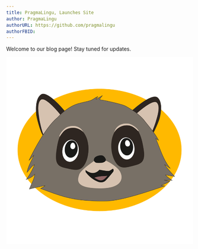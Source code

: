 ```yaml
---
title: PragmaLingu, Launches Site
author: PragmaLingu
authorURL: https://github.com/pragmalingu
authorFBID: 
---
```


Welcome to our blog page! Stay tuned for updates.


<img
  alt="Rikki"
  src='/img/kleines_Icon_2.webp'
  className= "mascott"
/>

